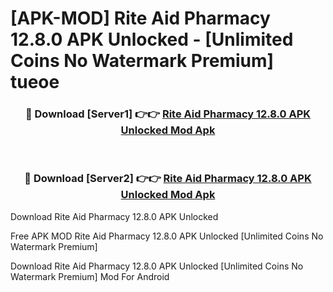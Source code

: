 # [APK-MOD] Rite Aid Pharmacy 12.8.0 APK Unlocked - [Unlimited Coins No Watermark Premium] tueoe



<div align="center">
<h3>🔴 Download [Server1] 👉👉 <a href="https://momento.my/?title=Rite_Aid_Pharmacy_12.8.0_APK_Unlocked">Rite Aid Pharmacy 12.8.0 APK Unlocked Mod Apk</a></h3><br>

<h3>🔴 Download [Server2] 👉👉 <a href="https://momento.my/?title=Rite_Aid_Pharmacy_12.8.0_APK_Unlocked">Rite Aid Pharmacy 12.8.0 APK Unlocked Mod Apk</a></h3>
</div>



Download Rite Aid Pharmacy 12.8.0 APK Unlocked 

Free APK MOD Rite Aid Pharmacy 12.8.0 APK Unlocked [Unlimited Coins No Watermark Premium]

Download Rite Aid Pharmacy 12.8.0 APK Unlocked [Unlimited Coins No Watermark Premium] Mod For Android
